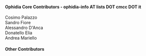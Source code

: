 <h4>Ophidia Core Contributors - ophidia-info AT lists DOT cmcc DOT it</h4>
Cosimo Palazzo</br>
Sandro Fiore</br>
Alessandro D'Anca</br>
Donatello Elia</br>
Andrea Mariello</br>

<h4>Other Contributors</h4>
